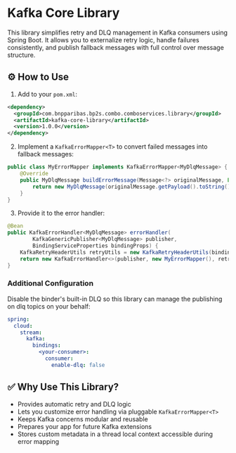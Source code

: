 
# Kafka Core Library

This library simplifies retry and DLQ management in Kafka consumers using Spring Boot. It allows you to externalize retry logic, handle failures consistently, and publish fallback messages with full control over message structure.

## ⚙️ How to Use

1. Add to your `pom.xml`:
```xml
<dependency>
  <groupId>com.bnpparibas.bp2s.combo.comboservices.library</groupId>
  <artifactId>kafka-core-library</artifactId>
  <version>1.0.0</version>
</dependency>
```

2. Implement a `KafkaErrorMapper<T>` to convert failed messages into fallback messages:
```java
public class MyErrorMapper implements KafkaErrorMapper<MyDlqMessage> {
    @Override
    public MyDlqMessage buildErrorMessage(Message<?> originalMessage, Exception exception) {
        return new MyDlqMessage(originalMessage.getPayload().toString(), exception.getMessage());
    }
}
```

3. Provide it to the error handler:
```java
@Bean
public KafkaErrorHandler<MyDlqMessage> errorHandler(
        KafkaGenericPublisher<MyDlqMessage> publisher,
        BindingServiceProperties bindingProps) {
    KafkaRetryHeaderUtils retryUtils = new KafkaRetryHeaderUtils(bindingProps);
    return new KafkaErrorHandler<>(publisher, new MyErrorMapper(), retryUtils);
}
```

### Additional Configuration

Disable the binder's built-in DLQ so this library can manage the publishing on dlq topics on your behalf:

```yaml
spring:
  cloud:
    stream:
      kafka:
        bindings:
          <your-consumer>:
            consumer:
              enable-dlq: false
```

## ✅ Why Use This Library?

- Provides automatic retry and DLQ logic
- Lets you customize error handling via pluggable `KafkaErrorMapper<T>`
- Keeps Kafka concerns modular and reusable
- Prepares your app for future Kafka extensions
- Stores custom metadata in a thread local context accessible during error mapping

